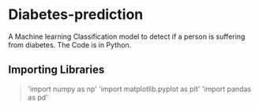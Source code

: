 # Diabetes-prediction
A Machine learning Classification model to detect if a person is suffering from diabetes. The Code is in Python.
## Importing Libraries

>'import numpy as np'
>'import matplotlib.pyplot as plt'
>'import pandas as pd'

